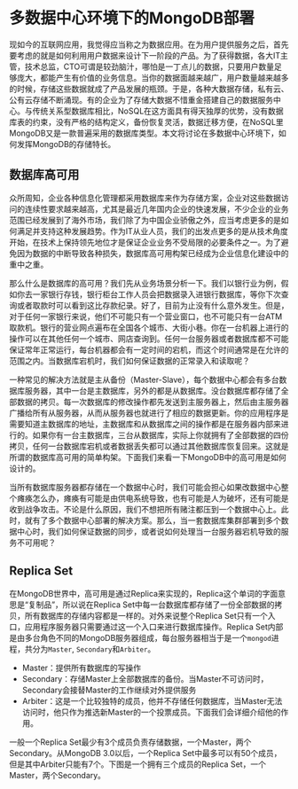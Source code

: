 # 多数据中心环境下的MongoDB部署

现如今的互联网应用，我觉得应当称之为数据应用。在为用户提供服务之后，首先要考虑的就是如何利用用户数据来设计下一阶段的产品。为了获得数据，各大IT主管，技术总监，CTO可谓是较劲脑汁，哪怕是一丁点儿的数据，只要用户数量足够庞大，都能产生有价值的业务信息。当你的数据面越来越广，用户数量越来越多的时候，存储这些数据就成了产品发展的瓶颈。于是，各种大数据存储，私有云、公有云存储不断涌现。有的企业为了存储大数据不惜重金搭建自己的数据服务中心。与传统关系型数据库相比，NoSQL在这方面具有得天独厚的优势，没有数据库表的约束，没有严格的结构定义，备份恢复灵活，数据迁移方便，在NoSQL里MongoDB又是一款普遍采用的数据库类型。本文将讨论在多数据中心环境下，如何发挥MongoDB的存储特长。

## 数据库高可用

众所周知，企业各种信息化管理都采用数据库来作为存储方案，企业对这些数据访问的连续性要求越来越高，尤其是最近几年国内企业的快速发展，不少企业的业务范围已经发展到了海外市场，我们除了为中国企业骄傲之外，应当考虑更多的是如何满足并支持这种发展趋势。作为IT从业人员，我们的出发点更多的是从技术角度开始，在技术上保持领先地位才是保证企业业务不受局限的必要条件之一。为了避免因为数据的中断导致各种损失，数据库高可用构架已经成为企业信息化建设中的重中之重。

那么什么是数据库的高可用？我们先从业务场景分析一下。我们以银行业为例，假如你去一家银行存钱，银行柜台工作人员会把数据录入进银行数据库，等你下次查询或者取款时可以看到这比存款纪录。好了，目前为止没有什么意外发生。但是，对于任何一家银行来说，他们不可能只有一个营业窗口，也不可能只有一台ATM取款机。银行的营业网点遍布在全国各个城市、大街小巷。你在一台机器上进行的操作可以在其他任何一个城市、网店查询到。任何一台服务器或者数据库都不可能保证常年正常运行，每台机器都会有一定时间的宕机，而这个时间通常是在允许的范围之内。当数据库宕机时，我们如何保证数据的正常录入和读取呢？

一种常见的解决方法就是主从备份（Master-Slave），每个数据中心都会有多台数据库服务器，其中一台是主数据库，另外的都是从数据库。没台数据库都存储了全部数据的拷贝。每一次数据库的修改操作都先发送到主服务器上，然后由主服务器广播给所有从服务器，从而从服务器也就进行了相应的数据更新。你的应用程序是需要知道主数据库的地址，主数据库和从数据库之间的操作都是在服务器内部来进行的。如果你有一台主数据库，三台从数据库，实际上你就拥有了全部数据的四份拷贝，任何一台数据库宕机或者数据丢失都可以通过其他数据库恢复回来。这就是所谓的数据库高可用的简单构架。下面我们来看一下MongoDB中的高可用是如何设计的。

当所有数据库服务器都存储在一个数据中心时，我们可能会担心如果改数据中心整个瘫痪怎么办，瘫痪有可能是由供电系统导致，也有可能是人为破坏，还有可能是收到战争攻击。不论是什么原因，我们不想把所有赌注都压到一个数据中心上。此时，就有了多个数据中心部署的解决方案。那么，当一套数据库集群部署到多个数据中心时，我们如何保证数据的同步，或者说如何处理当一台服务器宕机导致的服务不可用呢？

## Replica Set

在MongoDB世界中，高可用是通过Replica来实现的，Replica这个单词的字面意思是“复制品”，所以说在Replica Set中每一台数据库都存储了一份全部数据的拷贝，所有数据库的存储内容都是一样的。对外来说整个Replica Set只有一个入口，应用程序服务器只需要通过这一个入口来进行数据库操作。Replica Set内部是由多台角色不同的MongoDB服务器组成，每台服务器相当于是一个`mongod`进程，共分为`Master`, `Secondary`和`Arbiter`。

- Master：提供所有数据库的写操作
- Secondary：存储Master上全部数据库的备份。当Master不可访问时，Secondary会接替Master的工作继续对外提供服务
- Arbiter：这是一个比较独特的成员，他并不存储任何数据库，当Master无法访问时，他只作为推选新Master的一个投票成员。下面我们会详细介绍他的作用。

一般一个Replica Set最少有3个成员负责存储数据，一个Master，两个Secondary。从MongoDB 3.0以后，一个Replica Set中最多可以有50个成员，但是其中Arbiter只能有7个。下图是一个拥有三个成员的Replica Set，一个Master，两个Secondary。


